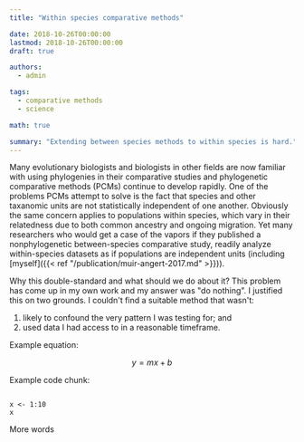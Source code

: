 ```yaml
---
title: "Within species comparative methods"

date: 2018-10-26T00:00:00
lastmod: 2018-10-26T00:00:00
draft: true

authors: 
  - admin

tags: 
  - comparative methods
  - science

math: true

summary: "Extending between species methods to within species is hard."
---
```


Many evolutionary biologists and biologists in other fields are now familiar with using phylogenies in their comparative studies and phylogenetic comparative methods (PCMs) continue to develop rapidly. One of the problems PCMs attempt to solve is the fact that species and other taxanomic units are not statistically independent of one another. Obviously the same concern applies to populations within species, which vary in their relatedness due to both common ancestry and ongoing migration. Yet many researchers who would get a case of the vapors if they published a nonphylogenetic between-species comparative study, readily analyze within-species datasets as if populations are independent units (including [myself]({{< ref "/publication/muir-angert-2017.md" >}})).

Why this double-standard and what should we do about it? This problem has come up in my own work and my answer was "do nothing". I justified this on two grounds. I couldn't find a suitable method that wasn't:

1. likely to confound the very pattern I was testing for; and
2. used data I had access to in a reasonable timeframe.

Example equation:

$$ y = m x + b $$

Example code chunk:

```{r example}

x <- 1:10
x

```

More words